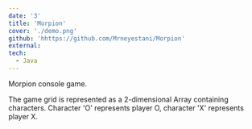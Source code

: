 ```yaml
---
date: '3'
title: 'Morpion'
cover: './demo.png'
github: 'hhttps://github.com/Mrneyestani/Morpion'
external:
tech:
  - Java
---
```


Morpion console game.

The game grid is represented as a 2-dimensional Array containing characters. Character 'O' represents player O, character 'X' represents player X.
